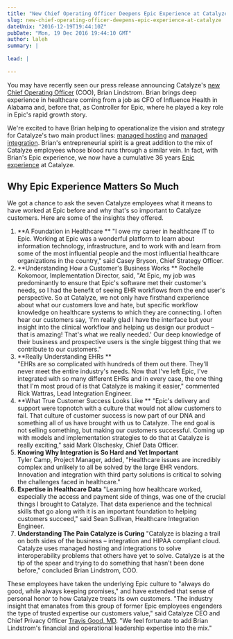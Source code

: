 ```yaml
---
title: "New Chief Operating Officer Deepens Epic Experience at Catalyze"
slug: new-chief-operating-officer-deepens-epic-experience-at-catalyze
dateUnix: "2016-12-19T19:44:10Z"
pubDate: "Mon, 19 Dec 2016 19:44:10 GMT"
author: laleh
summary: |
    
lead: |
    
---
```

You may have recently seen our press release announcing Catalyze's [new Chief Operating Officer][1] (COO), Brian Lindstrom. Brian brings deep experience in healthcare coming from a job as CFO of Influence Health in Alabama and, before that, as Controller for Epic, where he played a key role in Epic's rapid growth story.

We're excited to have Brian helping to operationalize the vision and strategy for Catalyze's two main product lines: [managed hosting][2] and [managed integration][3]. Brian's entrepreneurial spirit is a great addition to the mix of Catalyze employees whose blood runs through a similar vein. In fact, with Brian's Epic experience, we now have a cumulative 36 years [Epic experience][4] at Catalyze. 

## Why Epic Experience Matters So Much

We got a chance to ask the seven Catalyze employees what it means to have worked at Epic before and why that's so important to Catalyze customers. Here are some of the insights they offered.

1. **A Foundation in Healthcare **
"I owe my career in healthcare IT to Epic. Working at Epic was a wonderful platform to learn about information technology, infrastructure, and to work with and learn from some of the most influential people and the most influential healthcare organizations in the country," said Casey Bryson, Chief Strategy Officer.
2. **Understanding How a Customer's Business Works  **
Rochelle Kokomoor, Implementation Director, said, "At Epic, my job was predominantly to ensure that Epic's software met their customer's needs, so I had the benefit of seeing EHR workflows from the end user's perspective. So at Catalyze, we not only have firsthand experience about what our customers love and hate, but specific workflow knowledge on healthcare systems to which they are connecting. I often hear our customers say, 'I'm really glad I have the interface but your insight into the clinical workflow and helping us design our product – that is amazing! That's what we really needed.' Our deep knowledge of their business and prospective users is the single biggest thing that we contribute to our customers." 
3. **Really Understanding EHRs **   
"EHRs are so complicated with hundreds of them out there. They'll never meet the entire industry's needs. Now that I've left Epic, I've integrated with so many different EHRs and in every case, the one thing that I'm most proud of is that Catalyze is making it easier," commented Rick Wattras, Lead Integration Engineer.
4. **What True Customer Success Looks Like **
"Epic's delivery and support were topnotch with a culture that would not allow customers to fail. That culture of customer success is now part of our DNA and something all of us have brought with us to Catalyze. The end goal is not selling something, but making our customers successful. Coming up with models and implementation strategies to do that at Catalyze is really exciting," said Mark Olschesky, Chief Data Officer.
5. **Knowing Why Integration is So Hard and Yet Important**  
Tyler Camp, Project Manager, added, "Healthcare issues are incredibly complex and unlikely to all be solved by the large EHR vendors. Innovation and integration with third party solutions is critical to solving the challenges faced in healthcare." 
6. **Expertise in Healthcare Data** 
"Learning how healthcare worked, especially the access and payment side of things, was one of the crucial things I brought to Catalyze. That data experience and the technical skills that go along with it is an important foundation to helping customers succeed," said Sean Sullivan, Healthcare Integration Engineer.
7. **Understanding The Pain Catalyze is Curing**
"Catalyze is blazing a trail on both sides of the business – integration and HIPAA compliant cloud. Catalyze uses managed hosting and integrations to solve interoperability problems that others have yet to solve. Catalyze is at the tip of the spear and trying to do something that hasn't been done before," concluded Brian Lindstrom, COO.

These employees have taken the underlying Epic culture to "always do good, while always keeping promises," and have extended that sense of personal honor to how Catalyze treats its own customers. "The industry insight that emanates from this group of former Epic employees engenders the type of trusted expertise our customers value," said Catalyze CEO and Chief Privacy Officer [Travis Good, MD][5]. "We feel fortunate to add Brian Lindstrom's financial and operational leadership expertise into the mix."

[1]: http://www.prweb.com/releases/2016/12/prweb13923943.htm
[2]: https://catalyze.io/stratum
[3]: https://catalyze.io/redpoint
[4]: http://content.catalyze.io/blog/integrating-with-epic-or-any-ehr
[5]: https://catalyze.io/travis
